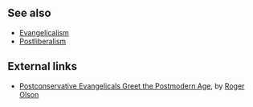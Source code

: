 
## See also

-   [Evangelicalism](Evangelicalism "Evangelicalism")
-   [Postliberalism](Postliberalism "Postliberalism")

## External links

-   [Postconservative Evangelicals Greet the Postmodern Age](http://www.religion-online.org/showarticle.asp?title=85),
    by [Roger Olson](Roger_Olson "Roger Olson")



